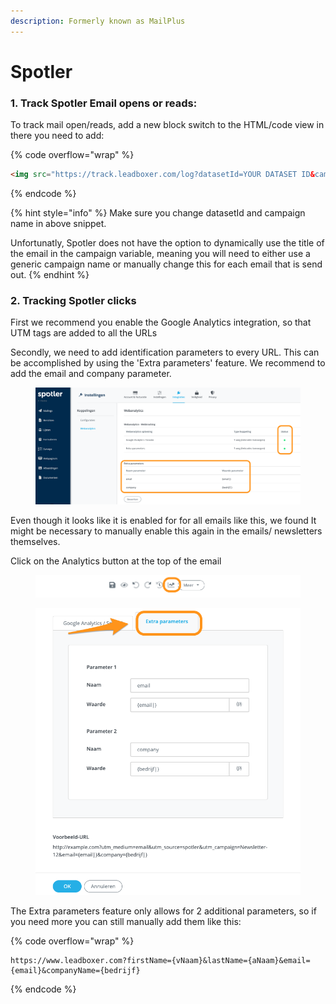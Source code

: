 ```yaml
---
description: Formerly known as MailPlus
---
```


# Spotler

### 1. Track Spotler Email opens or reads:

To track mail open/reads, add a new block switch to the HTML/code view in there you need to add:

{% code overflow="wrap" %}
```html
<img src="https://track.leadboxer.com/log?datasetId=YOUR DATASET ID&campaign=Voorbeeld-Campagne-Naam&email={email}"/>
```
{% endcode %}

{% hint style="info" %}
Make sure you change datasetId and campaign name in above snippet.

Unfortunatly, Spotler does not have the option to dynamically use the title of the email in the campaign variable, meaning you will need to either use a generic campaign name or manually change this for each email that is send out.
{% endhint %}

### 2. Tracking Spotler clicks

First we recommend you enable the Google Analytics integration, so that UTM tags are added to all the URLs

Secondly, we need to add identification parameters to every URL. This can be accomplished by using the 'Extra parameters' feature. We recommend to add the email and company parameter.

<figure><img src="../../../.gitbook/assets/Screenshot_13_09_2022__11_44.png" alt=""><figcaption></figcaption></figure>

Even though it looks like it is enabled for for all emails like this, we found It might be necessary to manually enable this again in the emails/ newsletters themselves.

&#x20;Click on the Analytics button at the top of the email

<figure><img src="../../../.gitbook/assets/Spotler (1).png" alt=""><figcaption></figcaption></figure>

<figure><img src="../../../.gitbook/assets/Spotler.png" alt=""><figcaption></figcaption></figure>

The Extra parameters feature only allows for 2 additional parameters, so if you need more you can still manually add them like this:

{% code overflow="wrap" %}
```url
https://www.leadboxer.com?firstName={vNaam}&lastName={aNaam}&email={email}&companyName={bedrijf}
```
{% endcode %}

